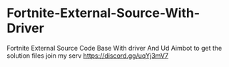 # Fortnite-External-Source-With-Driver
Fortnite External Source Code Base With driver And Ud Aimbot to get the solution files join my serv https://discord.gg/uqYj3mV7
